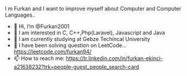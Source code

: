 I m Furkan and I want to improve myself about Computer and Computer Languages..

- 👋 Hi, I’m @Furkan2001
- 👀 I am interested in C, C++,Php(Laravel), Javascript and Java
- 🌱 I am currently studying at Gebze Techincal University
- 🎯 I have been solving question on LeetCode... https://leetcode.com/furkan94/
- 📫 How to reach me: https://tr.linkedin.com/in/furkan-ekinci-a21638232?trk=people-guest_people_search-card

<!---
Furkan2001/Furkan2001 is a ✨ special ✨ repository because its `README.md` (this file) appears on your GitHub profile.
You can click the Preview link to take a look at your changes.
--->

